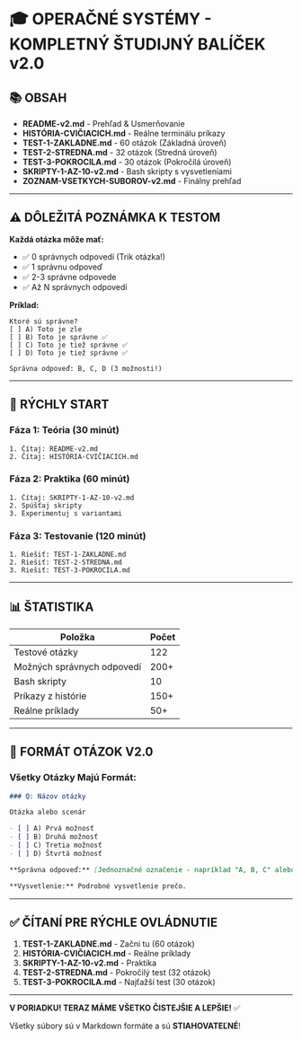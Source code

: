 # 🎓 OPERAČNÉ SYSTÉMY - KOMPLETNÝ ŠTUDIJNÝ BALÍČEK v2.0

## 📚 OBSAH

- **README-v2.md** - Prehľad & Usmerňovanie  
- **HISTÓRIA-CVIČIACICH.md** - Reálne terminálu príkazy
- **TEST-1-ZAKLADNE.md** - 60 otázok (Základná úroveň)
- **TEST-2-STREDNA.md** - 32 otázok (Stredná úroveň)
- **TEST-3-POKROCILA.md** - 30 otázok (Pokročilá úroveň)
- **SKRIPTY-1-AZ-10-v2.md** - Bash skripty s vysvetleniami
- **ZOZNAM-VSETKYCH-SUBOROV-v2.md** - Finálny prehľad

---

## ⚠️ DÔLEŽITÁ POZNÁMKA K TESTOM

**Každá otázka môže mať:**
- ✅ 0 správnych odpovedí (Trik otázka!)
- ✅ 1 správnu odpoveď
- ✅ 2-3 správne odpovede
- ✅ Až N správnych odpovedí

**Príklad:**
```
Ktoré sú správne?
[ ] A) Toto je zle
[ ] B) Toto je správne ✅
[ ] C) Toto je tiež správne ✅
[ ] D) Toto je tiež správne ✅

Správna odpoveď: B, C, D (3 možnosti!)
```

---

## 🚀 RÝCHLY START

### Fáza 1: Teória (30 minút)
```
1. Čítaj: README-v2.md
2. Čítaj: HISTÓRIA-CVIČIACICH.md
```

### Fáza 2: Praktika (60 minút)
```
1. Čítaj: SKRIPTY-1-AZ-10-v2.md
2. Spúšťaj skripty
3. Experimentuj s variantami
```

### Fáza 3: Testovanie (120 minút)
```
1. Riešiť: TEST-1-ZAKLADNE.md
2. Riešiť: TEST-2-STREDNA.md
3. Riešiť: TEST-3-POKROCILA.md
```

---

## 📊 ŠTATISTIKA

| Položka | Počet |
|---------|-------|
| Testové otázky | 122 |
| Možných správnych odpovedí | 200+ |
| Bash skripty | 10 |
| Príkazy z histórie | 150+ |
| Reálne príklady | 50+ |

---

## 📝 FORMÁT OTÁZOK V2.0

### Všetky Otázky Majú Formát:

```markdown
### Q: Názov otázky

Otázka alebo scenár

- [ ] A) Prvá možnosť
- [ ] B) Druhá možnosť
- [ ] C) Tretia možnosť
- [ ] D) Štvrtá možnosť

**Správna odpoveď:** [Jednoznačné označenie - napríklad "A, B, C" alebo "Žiadna"]

**Vysvetlenie:** Podrobné vysvetlenie prečo.
```

---

## ✅ ČÍTANÍ PRE RÝCHLE OVLÁDNUTIE

1. **TEST-1-ZAKLADNE.md** - Začni tu (60 otázok)
2. **HISTÓRIA-CVIČIACICH.md** - Reálne príklady
3. **SKRIPTY-1-AZ-10-v2.md** - Praktika
4. **TEST-2-STREDNA.md** - Pokročilý test (32 otázok)
5. **TEST-3-POKROCILA.md** - Najťažší test (30 otázok)

---

**V PORIADKU! TERAZ MÁME VŠETKO ČISTEJŠIE A LEPŠIE!** ✅

Všetky súbory sú v Markdown formáte a sú **STIAHOVATEĽNÉ**!
